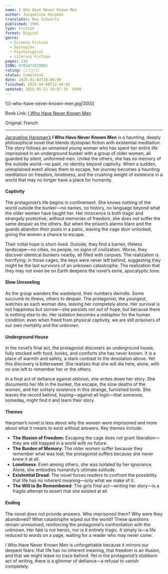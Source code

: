 ```yaml
---
name: I Who Have Never Known Men
author: Jacqueline Harpman
translator: Ros Schwartz
published: 1995
type: Fiction
format: Digital
genre:
  - Science Fiction
  - Dystopian
  - Psychological
  - Literary Fiction
pages: 136
ISBN: 9781473570801
rating: 🌕🌕🌕🌕🌕
status: Completed
date: 2025-01-03T18:06:00
finished: 2025-04-08T12:48:02
updated: 2025-05-21 14:07:19 -0500
---
```


![[i-who-have-never-known-men.jpg|300]]

Book Link: [I Who Have Never Known Men](https://www.goodreads.com/book/show/43208407-i-who-have-never-known-men)

Original: French

---

[Jacqueline Harpman’s](https://en.wikipedia.org/wiki/Jacqueline_Harpman) **I Who Have Never Known Men** is a haunting, deeply philosophical novel that blends dystopian fiction with existential meditation. The story follows an unnamed young woman who has spent her entire life imprisoned in an underground bunker with a group of older women, all guarded by silent, uniformed men. Unlike the others, she has no memory of the outside world—no past, no identity beyond captivity. When a sudden, unexplained event allows them to escape, her journey becomes a haunting meditation on freedom, loneliness, and the crushing weight of existence in a world that may no longer have a place for humanity.

#### Captivity

The protagonist’s life begins in confinement. She knows nothing of the world outside the bunker—no names, no history, no language beyond what the older women have taught her. Her innocence is both tragic and strangely protective; without memories of freedom, she does not suffer the same despair as the others. But when the prison’s alarms blare and the guards abandon their posts in a panic, leaving the cage door unlocked, giving the women a chance to escape.

Their initial hope is short-lived. Outside, they find a barren, lifeless landscape—no cities, no people, no signs of civilization. Worse, they discover identical bunkers nearby, all filled with corpses. The realization is horrifying: in those cages, the keys were never left behind, suggesting they might be the last survivors of an unknown catastrophe. The realization that they may not even be on Earth deepens the novel’s eerie, apocalyptic tone.

#### Slow Unraveling

As the group wanders the wasteland, their numbers dwindle. Some succumb to illness, others to despair. The protagonist, the youngest, watches as each woman dies, leaving her completely alone. Her survival is not happiness but sorrow—she persists not out of hope, but because there is nothing else to do. Her isolation becomes a metaphor for the human condition: even when freed from physical captivity, we are still prisoners of our own mortality and the unknown.

#### Underground House

In the novel’s final act, the protagonist discovers an underground house, fully stocked with food, books, and comforts she has never known. It is a place of warmth and safety, a stark contrast to the desolation above. Yet this discovery is bittersweet. She realizes that she will die here, alone, with no one left to remember her or the others.

In a final act of defiance against oblivion, she writes down her story. She documents her life in the bunker, the escape, the slow deaths of the women, and her solitary existence in this strange, furnished tomb. She leaves the record behind, hoping—against all logic—that someone, someday, might find it and learn their story.

#### Themes

Harpman’s novel is less about why the women were imprisoned and more about what it means to exist without answers. Key themes include:

- **The Illusion of Freedom:** Escaping the cage does not grant liberation—they are still trapped in a world with no future.
- **The Burden of Memory**: The older women suffer because they remember what was lost; the protagonist suffers because she never knew it at all.
- **Loneliness**: Even among others, she was isolated by her ignorance. Alone, she embodies humanity’s ultimate solitude.
- **Existential Dread**: The novel forces readers to confront the possibility that life has no inherent meaning—only what we make of it.
- **The Will to Be Remembered**: The girls final act—writing her story—is a fragile attempt to assert that she existed at all.

#### Ending

The novel does not provide answers. Who imprisoned them? Why were they abandoned? What catastrophe wiped out the world? These questions remain unresolved, reinforcing the protagonist’s confrontation with the unknown. Her fate is not heroic, nor is it entirely tragic. It simply is—a life reduced to words on a page, waiting for a reader who may never come.

I Who Have Never Known Men is unforgettable because it mirrors our deepest fears: that life has no inherent meaning, that freedom is an illusion, and that we might leave no trace behind. Yet in the protagonist’s stubborn act of writing, there is a glimmer of defiance—a refusal to vanish completely.

